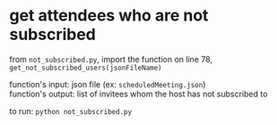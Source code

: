 # get attendees who are not subscribed

from `not_subscribed.py`, import the function on line 78, `get_not_subscribed_users(jsonFileName)`

function's input: json file (ex: `scheduledMeeting.json`) <br>
function's output: list of invitees whom the host has not subscribed to

to run: `python not_subscribed.py`

